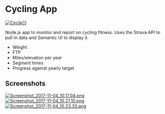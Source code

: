 # Cycling App
[![CircleCI](https://circleci.com/gh/charliecooper45/cycling-app.svg?style=shield)](https://circleci.com/gh/charliecooper45/cycling-app)

Node.js app to monitor and report on cycling fitness. Uses the Strava API to pull in data and Semantic UI to display it.

  - Weight
  - FTP
  - Miles/elevation per year
  - Segment times
  - Progress against yearly target

## Screenshots
[![Screenshot_2017-11-04_10.17.04.png](https://s20.postimg.org/f16ga9jkt/Screenshot_2017-11-04_10.17.04.png)](https://postimg.org/image/mh5pw27a1/)
[![Screenshot_2017-11-04_10.21.10.png](https://s20.postimg.org/gszf56anh/Screenshot_2017-11-04_10.21.10.png)](https://postimg.org/image/dm4vljq7d/)
[![Screenshot_2017-11-04_10.23.33.png](https://s20.postimg.org/u9wdodl2l/Screenshot_2017-11-04_10.23.33.png)](https://postimg.org/image/n6oi8rfmx/)
